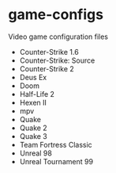 # game-configs
Video game configuration files

* Counter-Strike 1.6
* Counter-Strike: Source
* Counter-Strike 2
* Deus Ex
* Doom
* Half-Life 2
* Hexen II
* mpv
* Quake
* Quake 2
* Quake 3
* Team Fortress Classic
* Unreal 98
* Unreal Tournament 99
